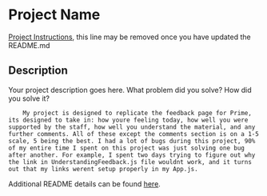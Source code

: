 # Project Name

[Project Instructions](./INSTRUCTIONS.md), this line may be removed once you have updated the README.md

## Description

Your project description goes here. What problem did you solve? How did you solve it?

        My project is designed to replicate the feedback page for Prime, its designed to take in: how youre feeling today, how well you were supported by the staff, how well you understand the material, and any further comments. All of these except the comments section is on a 1-5 scale, 5 being the best. I had a lot of bugs during this project, 90% of my entire time I spent on this project was just solving one bug after another. For example, I spent two days trying to figure out why the link in UnderstandingFeedback.js file wouldnt work, and it turns out that my links werent setup properly in my App.js.

Additional README details can be found [here](https://github.com/PrimeAcademy/readme-template/blob/master/README.md).
